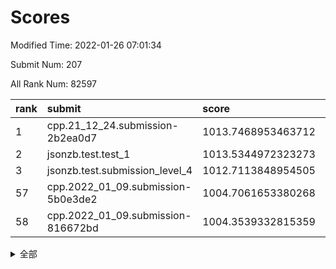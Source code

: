# Scores

Modified Time: 2022-01-26 07:01:34

Submit Num: 207

All Rank Num: 82597

| rank |               submit               |       score        |       sigma        | pk_num |
| :--- | :--------------------------------- | :----------------- | :----------------- | :----- |
| 1    | cpp.21_12_24.submission-2b2ea0d7   | 1013.7468953463712 | 0.7951056309941852 | 1596   |
| 2    | jsonzb.test.test_1                 | 1013.5344972323273 | 0.8420731767402729 | 1596   |
| 3    | jsonzb.test.submission_level_4     | 1012.7113848954505 | 0.8251993196216676 | 1594   |
| 57   | cpp.2022_01_09.submission-5b0e3de2 | 1004.7061653380268 | 0.7215816487728955 | 1596   |
| 58   | cpp.2022_01_09.submission-816672bd | 1004.3539332815359 | 0.714461884376107  | 1602   |


<details>
<summary>全部</summary>

| rank |                 submit                 |       score        |       sigma        | pk_num |
| :--- | :------------------------------------- | :----------------- | :----------------- | :----- |
| 1    | cpp.21_12_24.submission-2b2ea0d7       | 1013.7468953463712 | 0.7951056309941852 | 1596   |
| 2    | jsonzb.test.test_1                     | 1013.5344972323273 | 0.8420731767402729 | 1596   |
| 3    | jsonzb.test.submission_level_4         | 1012.7113848954505 | 0.8251993196216676 | 1594   |
| 4    | gobigger.level_3.submission_level_3_40 | 1011.807760009977  | 0.7842372574240083 | 1596   |
| 5    | gobigger.level_3.submission_level_3_35 | 1011.1271572537207 | 0.7643929380078653 | 1593   |
| 6    | gobigger.level_3.submission_level_3_18 | 1011.0627728539826 | 0.7696716453296751 | 1604   |
| 7    | gobigger.level_3.submission_level_3_32 | 1011.0019897812173 | 0.7467756669359962 | 1592   |
| 8    | gobigger.level_3.submission_level_3_33 | 1010.9777206268358 | 0.7920013591923832 | 1598   |
| 9    | gobigger.level_3.submission_level_3_26 | 1010.909547717719  | 0.7530875184789796 | 1594   |
| 10   | gobigger.level_3.submission_level_3_3  | 1010.8820603582033 | 0.7634481592483467 | 1598   |
| 11   | gobigger.level_3.submission_level_3_47 | 1010.8384561050569 | 0.7599511867943616 | 1590   |
| 12   | gobigger.level_3.submission_level_3_19 | 1010.8357448216326 | 0.7796239644785896 | 1587   |
| 13   | gobigger.level_3.submission_level_3_34 | 1010.8126651085083 | 0.7516340445095646 | 1597   |
| 14   | gobigger.level_3.submission_level_3_10 | 1010.6839260154976 | 0.7801913244165672 | 1596   |
| 15   | gobigger.level_3.submission_level_3_16 | 1010.5326521692538 | 0.7912938400455471 | 1597   |
| 16   | gobigger.level_3.submission_level_3_14 | 1010.5252230135826 | 0.7491071441143338 | 1598   |
| 17   | gobigger.level_3.submission_level_3_41 | 1010.3748806068313 | 0.7656374230277346 | 1597   |
| 18   | gobigger.level_3.submission_level_3_38 | 1010.312521236439  | 0.7694249262879115 | 1592   |
| 19   | gobigger.level_3.submission_level_3_7  | 1010.2274797654644 | 0.7537820863290245 | 1587   |
| 20   | gobigger.level_3.submission_level_3_25 | 1010.2118192421381 | 0.7768058185790283 | 1593   |
| 21   | gobigger.level_3.submission_level_3_29 | 1010.2080611913537 | 0.7587495866157827 | 1599   |
| 22   | gobigger.level_3.submission_level_3_30 | 1010.1673510744233 | 0.7726037522504259 | 1594   |
| 23   | gobigger.level_3.submission_level_3_46 | 1010.1524887303068 | 0.7606523835703284 | 1596   |
| 24   | gobigger.level_3.submission_level_3_49 | 1010.123589003553  | 0.7999775691286721 | 1589   |
| 25   | gobigger.level_3.submission_level_3_43 | 1010.0841155524222 | 0.7534165910435819 | 1600   |
| 26   | gobigger.level_3.submission_level_3_20 | 1010.0238688693277 | 0.7529310469063344 | 1596   |
| 27   | gobigger.level_3.submission_level_3_6  | 1010.013823332641  | 0.7749123754150444 | 1595   |
| 28   | gobigger.level_3.submission_level_3_23 | 1010.0057443106507 | 0.7770541159596486 | 1596   |
| 29   | gobigger.level_3.submission_level_3_9  | 1009.9270439392914 | 0.7421933200197058 | 1595   |
| 30   | gobigger.level_3.submission_level_3_42 | 1009.9092023356565 | 0.7466685553775686 | 1595   |
| 31   | gobigger.level_3.submission_level_3_37 | 1009.9009916186388 | 0.7686410035656163 | 1599   |
| 32   | gobigger.level_3.submission_level_3_45 | 1009.8906987453959 | 0.7630850166956364 | 1591   |
| 33   | gobigger.level_3.submission_level_3_2  | 1009.856405800009  | 0.7516921989540465 | 1597   |
| 34   | gobigger.level_3.submission_level_3_31 | 1009.8279109284509 | 0.7533472597582156 | 1601   |
| 35   | gobigger.level_3.submission_level_3_44 | 1009.812850000328  | 0.7330109345643183 | 1594   |
| 36   | gobigger.level_3.submission_level_3_5  | 1009.7375854198394 | 0.7756814010988649 | 1603   |
| 37   | gobigger.level_3.submission_level_3_28 | 1009.724826845721  | 0.750546756540333  | 1599   |
| 38   | gobigger.level_3.submission_level_3_22 | 1009.707948483454  | 0.7502420963112069 | 1594   |
| 39   | gobigger.level_3.submission_level_3_36 | 1009.598514173231  | 0.7692447387212439 | 1598   |
| 40   | gobigger.level_3.submission_level_3_39 | 1009.5777961762051 | 0.752904681214964  | 1597   |
| 41   | gobigger.level_3.submission_level_3_24 | 1009.5312074127356 | 0.7497673520142842 | 1592   |
| 42   | gobigger.level_3.submission_level_3_27 | 1009.48774451868   | 0.7517085939505567 | 1596   |
| 43   | gobigger.level_3.submission_level_3_0  | 1009.4447595090813 | 0.752714697369802  | 1593   |
| 44   | gobigger.level_3.submission_level_3_12 | 1009.4426174730796 | 0.7516690274981868 | 1599   |
| 45   | gobigger.level_3.submission_level_3_48 | 1009.2689993765086 | 0.7616945798848762 | 1591   |
| 46   | gobigger.level_3.submission_level_3_15 | 1009.233139520334  | 0.7491034026375595 | 1594   |
| 47   | gobigger.level_3.submission_level_3_4  | 1009.201148356406  | 0.7623532588822739 | 1595   |
| 48   | gobigger.level_3.submission_level_3_21 | 1009.058498122852  | 0.7601227312074067 | 1595   |
| 49   | gobigger.level_3.submission_level_3_11 | 1008.788767890234  | 0.7458973599918551 | 1598   |
| 50   | gobigger.level_3.submission_level_3_1  | 1008.7636839351228 | 0.7623128219447112 | 1596   |
| 51   | gobigger.level_3.submission_level_3_8  | 1008.6964008201653 | 0.7486242741799853 | 1599   |
| 52   | gobigger.level_3.submission_level_3_13 | 1008.0600866696419 | 0.7221114731781274 | 1592   |
| 53   | gobigger.level_3.submission_level_3_17 | 1007.5302998473712 | 0.7285917618891142 | 1597   |
| 54   | gobigger.level_1.submission_level_1_7  | 1004.9450022448437 | 0.722012804897116  | 1599   |
| 55   | gobigger.level_1.submission_level_1_16 | 1004.7998291708993 | 0.7242645196028091 | 1595   |
| 56   | gobigger.level_1.submission_level_1_31 | 1004.707166908855  | 0.7257011731214884 | 1590   |
| 57   | cpp.2022_01_09.submission-5b0e3de2     | 1004.7061653380268 | 0.7215816487728955 | 1596   |
| 58   | cpp.2022_01_09.submission-816672bd     | 1004.3539332815359 | 0.714461884376107  | 1602   |
| 59   | gobigger.level_1.submission_level_1_21 | 1004.2218260073046 | 0.7198825724421464 | 1592   |
| 60   | gobigger.level_1.submission_level_1_41 | 1004.1927561925968 | 0.7066224745146227 | 1595   |
| 61   | gobigger.level_1.submission_level_1_20 | 1004.1669290626297 | 0.7146429418121917 | 1598   |
| 62   | gobigger.level_1.submission_level_1_13 | 1004.0946299118981 | 0.7148816310584254 | 1597   |
| 63   | gobigger.level_1.submission_level_1_11 | 1004.0795141455264 | 0.7224923862382747 | 1597   |
| 64   | gobigger.level_1.submission_level_1_22 | 1004.0676901652473 | 0.7119646111690398 | 1599   |
| 65   | gobigger.level_1.submission_level_1_17 | 1003.9977581351369 | 0.7255942385825841 | 1602   |
| 66   | gobigger.level_1.submission_level_1_42 | 1003.9720383171073 | 0.7146621848775355 | 1602   |
| 67   | gobigger.level_1.submission_level_1_43 | 1003.9249596895961 | 0.7187945631888255 | 1595   |
| 68   | gobigger.level_1.submission_level_1_36 | 1003.8753530220577 | 0.7233916227781739 | 1596   |
| 69   | gobigger.level_1.submission_level_1_45 | 1003.857833316781  | 0.7131888524467596 | 1593   |
| 70   | gobigger.level_1.submission_level_1_12 | 1003.7882725100536 | 0.7085890867516522 | 1598   |
| 71   | gobigger.level_1.submission_level_1_19 | 1003.7493677576164 | 0.7216942296231924 | 1601   |
| 72   | gobigger.level_1.submission_level_1_25 | 1003.7083099915643 | 0.7032683535635798 | 1591   |
| 73   | gobigger.level_1.submission_level_1_32 | 1003.7055545889978 | 0.720304668062723  | 1592   |
| 74   | gobigger.level_1.submission_level_1_6  | 1003.6612375231944 | 0.7190763649576132 | 1596   |
| 75   | gobigger.level_1.submission_level_1_24 | 1003.626574495956  | 0.7181861145950723 | 1600   |
| 76   | gobigger.level_1.submission_level_1_29 | 1003.5768152696138 | 0.7242101062251622 | 1595   |
| 77   | gobigger.level_1.submission_level_1_27 | 1003.5408643508857 | 0.730132782962923  | 1597   |
| 78   | gobigger.level_1.submission_level_1_35 | 1003.4311691491768 | 0.7350209983028018 | 1598   |
| 79   | gobigger.level_1.submission_level_1_2  | 1003.3982684142752 | 0.7113379752019674 | 1596   |
| 80   | gobigger.level_1.submission_level_1_15 | 1003.3842423731837 | 0.7077702184312221 | 1591   |
| 81   | gobigger.level_1.submission_level_1_34 | 1003.3830804181941 | 0.715123696745264  | 1596   |
| 82   | gobigger.level_1.submission_level_1_47 | 1003.3578082547051 | 0.7159511937408464 | 1595   |
| 83   | gobigger.level_1.submission_level_1_37 | 1003.3350181169603 | 0.7057472224184839 | 1597   |
| 84   | gobigger.level_1.submission_level_1_3  | 1003.2087878238998 | 0.7282102821261516 | 1596   |
| 85   | gobigger.level_1.submission_level_1_30 | 1003.0930662817468 | 0.7112625201992223 | 1596   |
| 86   | gobigger.level_1.submission_level_1_46 | 1003.0895306283651 | 0.7208389018444044 | 1591   |
| 87   | gobigger.level_1.submission_level_1_40 | 1002.9886208951144 | 0.7127899794836016 | 1599   |
| 88   | gobigger.level_1.submission_level_1_0  | 1002.9448147579657 | 0.7258299915883335 | 1596   |
| 89   | gobigger.level_1.submission_level_1_18 | 1002.9364313987463 | 0.7137053927693477 | 1591   |
| 90   | gobigger.level_1.submission_level_1_28 | 1002.9182011721136 | 0.7092462581418723 | 1591   |
| 91   | gobigger.level_1.submission_level_1_39 | 1002.8206122971709 | 0.7008164067510809 | 1593   |
| 92   | gobigger.level_1.submission_level_1_23 | 1002.800288461996  | 0.7195918740695109 | 1599   |
| 93   | gobigger.level_1.submission_level_1_26 | 1002.7355204564369 | 0.7300291317190933 | 1598   |
| 94   | gobigger.level_1.submission_level_1_38 | 1002.7224396273856 | 0.7198467844711395 | 1601   |
| 95   | gobigger.level_1.submission_level_1_9  | 1002.6941512845846 | 0.7330471206623747 | 1597   |
| 96   | gobigger.level_1.submission_level_1_33 | 1002.6863060853079 | 0.7248232418459644 | 1597   |
| 97   | gobigger.level_1.submission_level_1_48 | 1002.686091874305  | 0.7161027990728124 | 1596   |
| 98   | gobigger.level_1.submission_level_1_1  | 1002.6393282091495 | 0.7067005154364395 | 1599   |
| 99   | gobigger.level_1.submission_level_1_14 | 1002.5388005253959 | 0.7129919206005836 | 1597   |
| 100  | gobigger.level_1.submission_level_1_4  | 1002.4920517456676 | 0.7181049344116116 | 1598   |
| 101  | gobigger.level_1.submission_level_1_44 | 1002.486815715763  | 0.7109063863589574 | 1597   |
| 102  | gobigger.level_1.submission_level_1_5  | 1002.2861210403928 | 0.7034357450255052 | 1597   |
| 103  | gobigger.level_1.submission_level_1_10 | 1002.1959397061562 | 0.7139438407221806 | 1595   |
| 104  | gobigger.level_1.submission_level_1_49 | 1001.6756772388137 | 0.7098107509652514 | 1593   |
| 105  | gobigger.level_1.submission_level_1_8  | 1001.6410485263025 | 0.7226355124178748 | 1594   |
| 106  | gobigger.random.submission_random_18   | 997.3283951939134  | 0.7032366738175234 | 1597   |
| 107  | gobigger.random.submission_random_7    | 997.2679799087009  | 0.7095725598746525 | 1598   |
| 108  | gobigger.random.submission_random_26   | 997.1213416954516  | 0.7150001803031304 | 1594   |
| 109  | gobigger.random.submission_random_1    | 997.0365778651994  | 0.6988615655611584 | 1594   |
| 110  | gobigger.random.submission_random_44   | 997.0352216042844  | 0.7159967189203721 | 1598   |
| 111  | gobigger.random.submission_random_39   | 996.9634287305299  | 0.7041189557344006 | 1603   |
| 112  | gobigger.random.submission_random_3    | 996.828558639197   | 0.7144109832476125 | 1592   |
| 113  | gobigger.random.submission_random_2    | 996.7994918763833  | 0.7020104378163623 | 1594   |
| 114  | gobigger.random.submission_random_42   | 996.7562867029501  | 0.7047257532660327 | 1598   |
| 115  | gobigger.random.submission_random_36   | 996.6930971480996  | 0.7070869568550218 | 1601   |
| 116  | gobigger.random.submission_random_38   | 996.6389367382253  | 0.7017546177033482 | 1594   |
| 117  | gobigger.random.submission_random_33   | 996.5697116994639  | 0.7141018865688895 | 1597   |
| 118  | gobigger.random.submission_random_28   | 996.5321836025688  | 0.7159490034929356 | 1595   |
| 119  | gobigger.random.submission_random_0    | 996.4893058991142  | 0.7100480405761278 | 1600   |
| 120  | gobigger.random.submission_random_30   | 996.4347675306763  | 0.7096778551013845 | 1594   |
| 121  | gobigger.random.submission_random_25   | 996.4345380440593  | 0.7205912527691889 | 1595   |
| 122  | gobigger.random.submission_random_8    | 996.2678332991584  | 0.7140945480190753 | 1601   |
| 123  | gobigger.random.submission_random_6    | 996.2379192592255  | 0.7110396914215708 | 1597   |
| 124  | gobigger.random.submission_random_46   | 996.162708077497   | 0.7202217655172944 | 1595   |
| 125  | gobigger.random.submission_random_47   | 996.1513948078324  | 0.7109706828688158 | 1595   |
| 126  | gobigger.random.submission_random_9    | 996.140331931226   | 0.7236031271349169 | 1599   |
| 127  | gobigger.random.submission_random_34   | 996.1088400164424  | 0.7051391696357932 | 1592   |
| 128  | gobigger.random.submission_random_10   | 995.9656511710589  | 0.7052057428547903 | 1596   |
| 129  | gobigger.random.submission_random_32   | 995.9318048715959  | 0.7172918912656819 | 1601   |
| 130  | gobigger.random.submission_random_23   | 995.8607200230279  | 0.7157422019830404 | 1599   |
| 131  | gobigger.random.submission_random_20   | 995.8135594782276  | 0.7168228280072042 | 1598   |
| 132  | gobigger.random.submission_random_12   | 995.7910869188639  | 0.7017986205569084 | 1598   |
| 133  | gobigger.random.submission_random_27   | 995.7356412166599  | 0.6987121126100694 | 1594   |
| 134  | gobigger.random.submission_random_35   | 995.7328414823673  | 0.7065852327707232 | 1592   |
| 135  | gobigger.random.submission_random_15   | 995.725826321321   | 0.7205141883200058 | 1597   |
| 136  | gobigger.random.submission_random_49   | 995.7240873559759  | 0.7095132766416611 | 1593   |
| 137  | gobigger.random.submission_random_19   | 995.6807661393426  | 0.7186086998074089 | 1599   |
| 138  | gobigger.random.submission_random_21   | 995.6450715340944  | 0.708650805185891  | 1596   |
| 139  | gobigger.random.submission_random_37   | 995.6190606508837  | 0.7094333943866403 | 1600   |
| 140  | gobigger.random.submission_random_4    | 995.483284025723   | 0.7101934990416767 | 1600   |
| 141  | gobigger.random.submission_random_41   | 995.3929290575888  | 0.7180403717624977 | 1595   |
| 142  | gobigger.random.submission_random_16   | 995.3548154210541  | 0.7260804751474196 | 1595   |
| 143  | gobigger.random.submission_random_43   | 995.2925856011028  | 0.7184826724444923 | 1594   |
| 144  | gobigger.random.submission_random_24   | 995.20523737951    | 0.7112343421581058 | 1597   |
| 145  | gobigger.random.submission_random_14   | 995.1675928037881  | 0.7063835939820388 | 1595   |
| 146  | gobigger.random.submission_random_29   | 995.1522349301745  | 0.6988932003962043 | 1597   |
| 147  | gobigger.random.submission_random_22   | 995.0920713896385  | 0.7288909685370905 | 1602   |
| 148  | gobigger.random.submission_random_11   | 995.0581943929204  | 0.7103303378825025 | 1594   |
| 149  | gobigger.random.submission_random_45   | 995.0419711653266  | 0.7260225329972257 | 1603   |
| 150  | gobigger.random.submission_random_13   | 994.9383333497827  | 0.7192269559178563 | 1598   |
| 151  | gobigger.random.submission_random_5    | 994.9105231768488  | 0.7051031445996069 | 1598   |
| 152  | gobigger.random.submission_random_40   | 994.8693907279506  | 0.7055903907052544 | 1592   |
| 153  | gobigger.random.submission_random_31   | 994.6562183775799  | 0.7056155202334333 | 1595   |
| 154  | gobigger.random.submission_random_17   | 994.6368967516188  | 0.7210193028378546 | 1598   |
| 155  | gobigger.random.submission_random_48   | 994.5322303572327  | 0.72085127030938   | 1597   |
| 156  | gobigger.level_2.submission_level_2_10 | 993.9657967157387  | 0.717677492323496  | 1596   |
| 157  | gobigger.level_2.submission_level_2_22 | 993.8801818898799  | 0.7389295985993091 | 1597   |
| 158  | gobigger.level_2.submission_level_2_12 | 993.6312676040429  | 0.7326490685409496 | 1596   |
| 159  | gobigger.level_2.submission_level_2_25 | 993.4150378909172  | 0.7216487163070238 | 1594   |
| 160  | gobigger.level_2.submission_level_2_5  | 993.3109955626421  | 0.7492677496656808 | 1595   |
| 161  | gobigger.level_2.submission_level_2_32 | 992.9487156448638  | 0.743079582968428  | 1592   |
| 162  | gobigger.level_2.submission_level_2_40 | 992.9126845931785  | 0.747118940999058  | 1596   |
| 163  | gobigger.level_2.submission_level_2_31 | 992.8316961561007  | 0.7359916863149745 | 1597   |
| 164  | gobigger.level_2.submission_level_2_19 | 992.7890758277381  | 0.7392818076436976 | 1602   |
| 165  | gobigger.level_2.submission_level_2_23 | 992.7034996756362  | 0.7239466544646503 | 1599   |
| 166  | gobigger.level_2.submission_level_2_26 | 992.6698639769385  | 0.7333056106035314 | 1591   |
| 167  | gobigger.level_2.submission_level_2_38 | 992.6468474083929  | 0.74603354378842   | 1593   |
| 168  | gobigger.level_2.submission_level_2_7  | 992.4438487490263  | 0.7412039043060288 | 1599   |
| 169  | gobigger.level_2.submission_level_2_9  | 992.4352248537567  | 0.7524667671568889 | 1590   |
| 170  | gobigger.level_2.submission_level_2_1  | 992.4219379874054  | 0.7417032274894636 | 1598   |
| 171  | gobigger.level_2.submission_level_2_34 | 992.3046589304622  | 0.7564509990818485 | 1595   |
| 172  | gobigger.level_2.submission_level_2_15 | 992.2478578079099  | 0.7519883926244078 | 1597   |
| 173  | gobigger.level_2.submission_level_2_17 | 992.2243245401082  | 0.7655222592451546 | 1594   |
| 174  | gobigger.level_2.submission_level_2_24 | 992.2228271069995  | 0.7529924028473763 | 1601   |
| 175  | gobigger.level_2.submission_level_2_0  | 992.2155871414897  | 0.744026525550133  | 1598   |
| 176  | gobigger.level_2.submission_level_2_28 | 992.211801778008   | 0.7280512388154512 | 1599   |
| 177  | gobigger.level_2.submission_level_2_14 | 992.0684029493065  | 0.756906273999095  | 1594   |
| 178  | gobigger.level_2.submission_level_2_4  | 992.0095966407381  | 0.7452909630419479 | 1593   |
| 179  | gobigger.level_2.submission_level_2_39 | 991.9572091748457  | 0.7542761072548541 | 1597   |
| 180  | gobigger.level_2.submission_level_2_8  | 991.9343195850598  | 0.7508609842649283 | 1604   |
| 181  | gobigger.level_2.submission_level_2_2  | 991.8681850183559  | 0.7462587624771705 | 1600   |
| 182  | gobigger.level_2.submission_level_2_11 | 991.7566497965805  | 0.7561685885550008 | 1594   |
| 183  | gobigger.level_2.submission_level_2_41 | 991.6718314050089  | 0.7395478289209043 | 1592   |
| 184  | gobigger.level_2.submission_level_2_30 | 991.6405530651638  | 0.7530986827946337 | 1601   |
| 185  | gobigger.level_2.submission_level_2_43 | 991.6155692317166  | 0.7491244981120261 | 1593   |
| 186  | gobigger.level_2.submission_level_2_6  | 991.5238124254619  | 0.7507284468419995 | 1594   |
| 187  | gobigger.level_2.submission_level_2_42 | 991.4851710593823  | 0.7559135599472077 | 1593   |
| 188  | gobigger.level_2.submission_level_2_36 | 991.3510308297058  | 0.744416051671521  | 1593   |
| 189  | gobigger.level_2.submission_level_2_33 | 991.2797381400424  | 0.774793437504002  | 1594   |
| 190  | gobigger.level_2.submission_level_2_49 | 991.2397789490986  | 0.7586845072459657 | 1596   |
| 191  | gobigger.level_2.submission_level_2_37 | 991.2179408313559  | 0.742476495487194  | 1593   |
| 192  | gobigger.level_2.submission_level_2_21 | 991.2078142472598  | 0.7556165531572898 | 1600   |
| 193  | gobigger.level_2.submission_level_2_3  | 991.1832015533025  | 0.7504633636714275 | 1596   |
| 194  | gobigger.level_2.submission_level_2_13 | 991.1260634871127  | 0.7589918503064674 | 1594   |
| 195  | gobigger.level_2.submission_level_2_44 | 991.053763096076   | 0.7437777990083783 | 1592   |
| 196  | gobigger.level_2.submission_level_2_18 | 990.7291562065794  | 0.7512291530559875 | 1592   |
| 197  | gobigger.level_2.submission_level_2_27 | 990.7183185627136  | 0.7816122406725031 | 1600   |
| 198  | gobigger.level_2.submission_level_2_48 | 990.6239378048348  | 0.7678358034026622 | 1596   |
| 199  | gobigger.level_2.submission_level_2_46 | 990.619947063617   | 0.7524670487502509 | 1596   |
| 200  | gobigger.level_2.submission_level_2_35 | 990.5916619269597  | 0.751813435016372  | 1599   |
| 201  | gobigger.level_2.submission_level_2_45 | 990.4719601570813  | 0.7535605434593753 | 1598   |
| 202  | gobigger.level_2.submission_level_2_47 | 990.2094968888778  | 0.7697136917079118 | 1595   |
| 203  | gobigger.level_2.submission_level_2_29 | 990.1796090065353  | 0.7578294889709459 | 1597   |
| 204  | gobigger.level_2.submission_level_2_20 | 989.7962674699344  | 0.7654461568165788 | 1598   |
| 205  | gobigger.level_2.submission_level_2_16 | 989.5513805829382  | 0.7666880617937354 | 1599   |
| 206  | gobigger.none.submission_none_1        | 975.9429773964017  | 1.4877388013173998 | 1595   |
| 207  | gobigger.none.submission_none_0        | 975.2830294001074  | 1.4812697505682042 | 1596   |

</details>